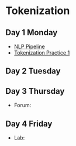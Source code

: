 # Tokenization

## Day 1 Monday

- [NLP Pipeline](pipeline.md)
- [Tokenization Practice 1](practice_tokenization.ipynb)


## Day 2 Tuesday


## Day 3 Thursday

- Forum: 

## Day 4 Friday

- Lab: 
